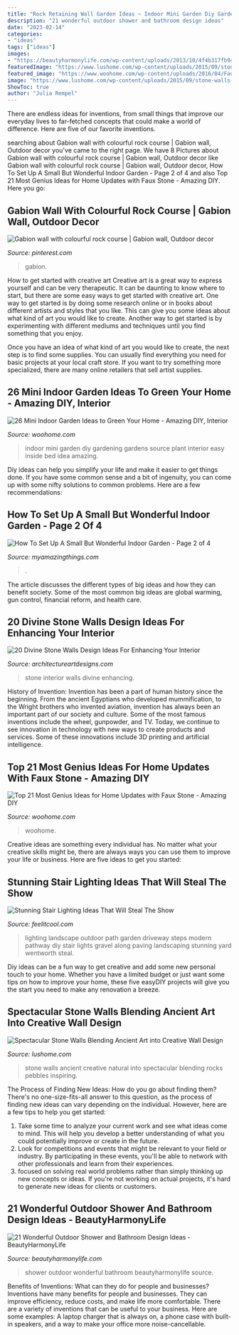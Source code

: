 ```yaml
---
title: "Rock Retaining Wall Garden Ideas ~ Indoor Mini Garden Diy Gardening Gardens Source Plant Interior Easy Inside Bed Idea Amazing"
description: "21 wonderful outdoor shower and bathroom design ideas"
date: "2023-02-14"
categories:
- "ideas"
tags: ["ideas"]
images:
- "https://beautyharmonylife.com/wp-content/uploads/2013/10/4f4b317fb94ab.jpg"
featuredImage: "https://www.lushome.com/wp-content/uploads/2015/09/stone-walls-natural-stone-wall-design-ideas-8.jpg"
featured_image: "https://www.woohome.com/wp-content/uploads/2016/04/Faux-Stone-Makeover-woohome_18.jpg"
image: "https://www.lushome.com/wp-content/uploads/2015/09/stone-walls-natural-stone-wall-design-ideas-8.jpg"
ShowToc: true
author: "Julia Rempel"
---
```



There are endless ideas for inventions, from small things that improve our everyday lives to far-fetched concepts that could make a world of difference. Here are five of our favorite inventions.

	

		
searching about Gabion wall with colourful rock course | Gabion wall, Outdoor decor you've came to the right page. We have 8 Pictures about Gabion wall with colourful rock course | Gabion wall, Outdoor decor like Gabion wall with colourful rock course | Gabion wall, Outdoor decor, How To Set Up A Small But Wonderful Indoor Garden - Page 2 of 4 and also Top 21 Most Genius Ideas for Home Updates with Faux Stone - Amazing DIY. Here you go:
		
    
## Gabion Wall With Colourful Rock Course | Gabion Wall, Outdoor Decor

<img loading=lazy src="https://i.pinimg.com/736x/51/7b/80/517b80e585b8d6259a8e364c107d86a5.jpg" onerror="this.onerror=null;this.src='https://tse3.mm.bing.net/th?id=OIP.ItFOL4q2upCFdOv2bYgTswHaLJ&amp;pid=15.1';" alt="Gabion wall with colourful rock course | Gabion wall, Outdoor decor">

_Source: pinterest.com_

>gabion. 

	

How to get started with creative art
Creative art is a great way to express yourself and can be very therapeutic. It can be daunting to know where to start, but there are some easy ways to get started with creative art.
One way to get started is by doing some research online or in books about different artists and styles that you like. This can give you some ideas about what kind of art you would like to create. Another way to get started is by experimenting with different mediums and techniques until you find something that you enjoy.

Once you have an idea of what kind of art you would like to create, the next step is to find some supplies. You can usually find everything you need for basic projects at your local craft store. If you want to try something more specialized, there are many online retailers that sell artist supplies.

    
## 26 Mini Indoor Garden Ideas To Green Your Home - Amazing DIY, Interior

<img loading=lazy src="http://www.woohome.com/wp-content/uploads/2014/03/Mini-Indoor-Gardening-2.jpg" onerror="this.onerror=null;this.src='https://tse1.mm.bing.net/th?id=OIP.fvWcVsV1pRPF7W_PzotdaAHaLG&amp;pid=15.1';" alt="26 Mini Indoor Garden Ideas to Green Your Home - Amazing DIY, Interior">

_Source: woohome.com_

>indoor mini garden diy gardening gardens source plant interior easy inside bed idea amazing. 

	

Diy ideas can help you simplify your life and make it easier to get things done. If you have some common sense and a bit of ingenuity, you can come up with some nifty solutions to common problems. Here are a few recommendations: 

    
## How To Set Up A Small But Wonderful Indoor Garden - Page 2 Of 4

<img loading=lazy src="https://myamazingthings.com/wp-content/uploads/2016/11/rock-garden-ideas-for-small-yards-2-1024x749.jpg" onerror="this.onerror=null;this.src='https://tse2.mm.bing.net/th?id=OIP.GsQhipuKBhHTBjLT5EEkxAHaFa&amp;pid=15.1';" alt="How To Set Up A Small But Wonderful Indoor Garden - Page 2 of 4">

_Source: myamazingthings.com_

>. 

	

The article discusses the different types of big ideas and how they can benefit society. Some of the most common big ideas are global warming, gun control, financial reform, and health care.

    
## 20 Divine Stone Walls Design Ideas For Enhancing Your Interior

<img loading=lazy src="https://www.architectureartdesigns.com/wp-content/uploads/2014/02/951-630x473.jpg" onerror="this.onerror=null;this.src='https://tse1.mm.bing.net/th?id=OIP.9jZkxzDR418SGOKQfxBH8AHaFj&amp;pid=15.1';" alt="20 Divine Stone Walls Design Ideas For Enhancing Your Interior">

_Source: architectureartdesigns.com_

>stone interior walls divine enhancing. 

	

History of Invention:
Invention has been a part of human history since the beginning. From the ancient Egyptians who developed mummification, to the Wright brothers who invented aviation, invention has always been an important part of our society and culture. Some of the most famous inventions include the wheel, gunpowder, and TV. Today, we continue to see innovation in technology with new ways to create products and services. Some of these innovations include 3D printing and artificial intelligence.

    
## Top 21 Most Genius Ideas For Home Updates With Faux Stone - Amazing DIY

<img loading=lazy src="https://www.woohome.com/wp-content/uploads/2016/04/Faux-Stone-Makeover-woohome_18.jpg" onerror="this.onerror=null;this.src='https://tse2.mm.bing.net/th?id=OIP.J7xSNO0ps1msH1JEs7lzSAHaJ6&amp;pid=15.1';" alt="Top 21 Most Genius Ideas for Home Updates with Faux Stone - Amazing DIY">

_Source: woohome.com_

>woohome. 

	

Creative ideas are something every individual has. No matter what your creative skills might be, there are always ways you can use them to improve your life or business. Here are five ideas to get you started: 

    
## Stunning Stair Lighting Ideas That Will Steal The Show

<img loading=lazy src="http://feelitcool.com/wp-content/uploads/2016/06/steps-lighting-ideas7.jpg" onerror="this.onerror=null;this.src='https://tse3.mm.bing.net/th?id=OIP.ow44GwZ1a-e2LCPoAsMOcwHaLH&amp;pid=15.1';" alt="Stunning Stair Lighting Ideas That Will Steal The Show">

_Source: feelitcool.com_

>lighting landscape outdoor path garden driveway steps modern pathway diy stair lights gravel along paving landscaping stunning yard wentworth steal. 

	

Diy ideas can be a fun way to get creative and add some new personal touch to your home. Whether you have a limited budget or just want some tips on how to improve your home, these five easyDIY projects will give you the start you need to make any renovation a breeze.

    
## Spectacular Stone Walls Blending Ancient Art Into Creative Wall Design

<img loading=lazy src="https://www.lushome.com/wp-content/uploads/2015/09/stone-walls-natural-stone-wall-design-ideas-8.jpg" onerror="this.onerror=null;this.src='https://tse1.mm.bing.net/th?id=OIP.DLF9crxleUwMSB1Ke99wcQHaEd&amp;pid=15.1';" alt="Spectacular Stone Walls Blending Ancient Art into Creative Wall Design">

_Source: lushome.com_

>stone walls ancient creative natural into spectacular blending rocks pebbles inspiring. 

	

The Process of Finding New Ideas: How do you go about finding them?
There's no one-size-fits-all answer to this question, as the process of finding new ideas can vary depending on the individual. However, here are a few tips to help you get started: 
1. Take some time to analyze your current work and see what ideas come to mind. This will help you develop a better understanding of what you could potentially improve or create in the future. 
2. Look for competitions and events that might be relevant to your field or industry. By participating in these events, you'll be able to network with other professionals and learn from their experiences. 
3. focused on solving real world problems rather than simply thinking up new concepts or ideas. If you're not working on actual projects, it's hard to generate new ideas for clients or customers. 

    
## 21 Wonderful Outdoor Shower And Bathroom Design Ideas - BeautyHarmonyLife

<img loading=lazy src="https://beautyharmonylife.com/wp-content/uploads/2013/10/4f4b317fb94ab.jpg" onerror="this.onerror=null;this.src='https://tse3.mm.bing.net/th?id=OIP.hkbEkrtD6laufFW0J3wJYQHaLI&amp;pid=15.1';" alt="21 Wonderful Outdoor Shower and Bathroom Design Ideas - BeautyHarmonyLife">

_Source: beautyharmonylife.com_

>shower outdoor wonderful bathroom beautyharmonylife source. 

	

Benefits of Inventions: What can they do for people and businesses?
Inventions have many benefits for people and businesses. They can improve efficiency, reduce costs, and make life more comfortable. There are a variety of inventions that can be useful to your business. Here are some examples: A laptop charger that is always on, a phone case with built-in speakers, and a way to make your office more noise-cancellable.

